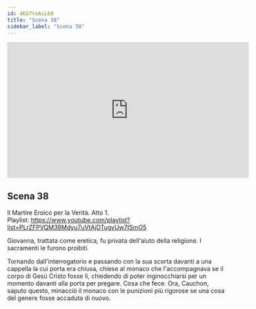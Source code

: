 ```yaml
---
id: 4EGfteAiL60
title: "Scena 38"
sidebar_label: "Scena 38"
---
```


<div class="video-float-container">
  <iframe
    width="560"
    height="315"
    src="https://www.youtube.com/embed/4EGfteAiL60"
    title="YouTube video player"
    frameborder="0"
    allow="accelerometer; autoplay; clipboard-write; encrypted-media; gyroscope; picture-in-picture; web-share"
    referrerpolicy="strict-origin-when-cross-origin"
    allowfullscreen
  ></iframe>
</div>

## Scena 38

Il Martire Eroico per la Verità. Atto 1.   
Playlist: https://www.youtube.com/playlist?list=PLrZFPVQM38Mdyu7uVtAjDTugvUw7ISmO5 

Giovanna, trattata come eretica, fu privata dell'aiuto della religione. I sacramenti le furono proibiti.

Tornando dall'interrogatorio e passando con la sua scorta davanti a una cappella la cui porta era chiusa, chiese al monaco che l'accompagnava se il corpo di Gesù Cristo fosse lì, chiedendo di poter inginocchiarsi per un momento davanti alla porta per pregare. Cosa che fece. Ora, Cauchon, saputo questo, minacciò il monaco con le punizioni più rigorose se una cosa del genere fosse accaduta di nuovo.
